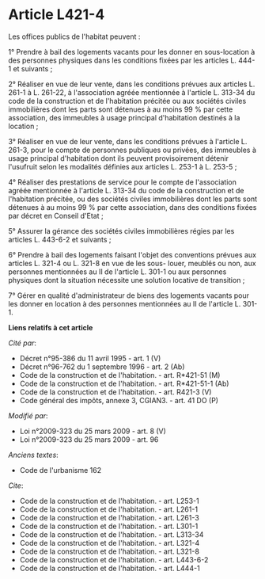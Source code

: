 # Article L421-4

Les offices publics de l'habitat peuvent : 

1° Prendre à bail des logements vacants pour les donner en sous-location à des personnes physiques dans les conditions fixées
par les articles L. 444-1 et suivants ; 

2° Réaliser en vue de leur vente, dans les conditions prévues aux articles L. 261-1 à L. 261-22, à l'association agréée
mentionnée à l'article L. 313-34 du code de la construction et de l'habitation précitée ou aux sociétés civiles immobilières
dont les parts sont détenues à au moins 99 % par cette association, des immeubles à usage principal d'habitation destinés à
la location ; 

3° Réaliser en vue de leur vente, dans les conditions prévues à l'article L. 261-3, pour le compte de personnes publiques ou
privées, des immeubles à usage principal d'habitation dont ils peuvent provisoirement détenir l'usufruit selon les modalités
définies aux articles L. 253-1 à L. 253-5 ; 

4° Réaliser des prestations de service pour le compte de l'association agréée mentionnée à l'article L. 313-34 du code de la
construction et de l'habitation précitée, ou des sociétés civiles immobilières dont les parts sont détenues à au moins 99 %
par cette association, dans des conditions fixées par décret en Conseil d'Etat ; 

5° Assurer la gérance des sociétés civiles immobilières régies par les articles L. 443-6-2 et suivants ; 

6° Prendre à bail des logements faisant l'objet des conventions prévues aux articles L. 321-4 ou L. 321-8 en vue de les sous-
louer, meublés ou non, aux personnes mentionnées au II de l'article L. 301-1 ou aux personnes physiques dont la situation
nécessite une solution locative de transition ; 

7° Gérer en qualité d'administrateur de biens des logements vacants pour les donner en location à des personnes mentionnées
au II de l'article L. 301-1.

**Liens relatifs à cet article**

_Cité par_:

  - Décret n°95-386 du 11 avril 1995 - art. 1 (V)
  - Décret n°96-762 du 1 septembre 1996 - art. 2 (Ab)
  - Code de la construction et de l'habitation. - art. R*421-51 (M)
  - Code de la construction et de l'habitation. - art. R*421-51-1 (Ab)
  - Code de la construction et de l'habitation. - art. R421-3 (V)
  - Code général des impôts, annexe 3, CGIAN3. - art. 41 DO (P)

_Modifié par_:

  - Loi n°2009-323 du 25 mars 2009 - art. 8 (V)
  - Loi n°2009-323 du 25 mars 2009 - art. 96

_Anciens textes_:

  - Code de l'urbanisme 162

_Cite_:

  - Code de la construction et de l'habitation. - art. L253-1
  - Code de la construction et de l'habitation. - art. L261-1
  - Code de la construction et de l'habitation. - art. L261-3
  - Code de la construction et de l'habitation. - art. L301-1
  - Code de la construction et de l'habitation. - art. L313-34
  - Code de la construction et de l'habitation. - art. L321-4
  - Code de la construction et de l'habitation. - art. L321-8
  - Code de la construction et de l'habitation. - art. L443-6-2
  - Code de la construction et de l'habitation. - art. L444-1
